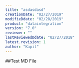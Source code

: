 ```yaml
---
title: "asdasdasd"
creationDate: "02/27/2019"
modifieDdate: "02/28/2019"
product: "dataintegration"
version: "7.0"
reviewer: ""
lastReviewedDdate: "02/27/2018"
latest.revision: 1
author: "Kapil"
---
```


##Test MD File